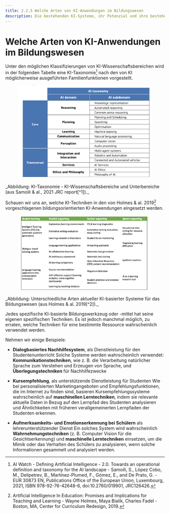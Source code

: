 ```yaml
---
title: 2.2.5 Welche Arten von KI-Anwendungen im Bildungswesen
description: Die bestehenden KI-Systeme, ihr Potenzial und ihre bestehenden Anwendungen im Bildungswesen
---
```

# Welche Arten von KI-Anwendungen im Bildungswesen

Unter den möglichen Klassifizierungen von KI-Wissenschaftsbereichen wird in der folgenden Tabelle eine KI-Taxonomie[^1] nach den von KI möglicherweise ausgeführten Familienfunktionen vorgestellt.
<figure>
  <img src="Images/AI-Taxonomy-Samoli-al-2021.png" alt="Image of AI Taxonomy"/>  
</figure>
_Abbildung: KI-Taxonomie - KI-Wissenschaftsbereiche und Unterbereiche (aus Samoili &amp; al., 2021 JRC report[^1])._

Schauen wir uns an, welche KI-Techniken in den von Holmes &amp; al. 2019[^2] vorgeschlagenen bildungsorientierten KI-Anwendungen eingesetzt werden.
<figure>
  <img src="Images/AIED-Holmes-systems.png" alt="Image of AI-based education-oriented systems"/>
</figure>
_Abbildung: Unterschiedliche Arten aktueller KI-basierter Systeme für das Bildungswesen (aus Holmes &amp; al. 2019[^2])._

Jedes spezifische KI-basierte Bildungswerkzeug oder -mittel hat seine eigenen spezifischen Techniken. Es ist jedoch manchmal möglich, zu erraten, welche Techniken für eine bestimmte Ressource wahrscheinlich verwendet werden.

Nehmen wir einige Beispiele:

- **Dialogbasiertes Nachhilfesystem**, als Dienstleistung für den Studentenunterricht
Solche Systeme werden wahrscheinlich verwendet: **Kommunikationstechniken**, wie z. B. die Verarbeitung natürlicher Sprache zum Verstehen und Erzeugen von Sprache, und **Überlegungstechniken** für Nachhilfezwecke

- **Kursempfehlung**, als unterstützende Dienstleistung für Studenten
Wie bei personalisierten Marketingangeboten und Empfehlungsfunktionen, die im Internet zu finden sind, basieren Kursempfehlungssysteme wahrscheinlich auf **maschinellen Lerntechniken**, indem sie relevante aktuelle Daten in Bezug auf den Lernpfad des Studenten analysieren und Ähnlichkeiten mit früheren verallgemeinerten Lernpfaden der Studenten erkennen.

- **Aufmerksamkeits- und Emotionserkennung bei Schülern** als lehrerunterstützender Dienst
Ein solches System wird wahrscheinlich **Wahrnehmungstechniken** (z. B. Computer Vision für die Gesichtserkennung) und **maschinelle Lerntechniken** einsetzen, um die Mimik oder das Verhalten des Schülers zu analysieren, wenn solche Informationen gesammelt und analysiert werden.


[^1]: AI Watch - Defining Artificial Intelligence - 2.0. Towards an operational definition and taxonomy for the AI landscape - Samoili, S., López Cobo, M., Delipetrev, B., Martínez-Plumed, F., Gómez, E., and De Prato, G. - EUR 30873 EN, Publications Office of the European Union, Luxembourg, 2021, ISBN 978-92-76-42648-6, doi:10.2760/019901, JRC126426.

[^2]: Artificial Intelligence In Education: Promises and Implications for Teaching and Learning - Wayne Holmes, Maya Bialik, Charles Fadel - Boston, MA, Center for Curriculum Redesign, 2019.

